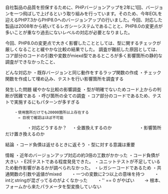 

自社製品の品質を担保するために、PHPバージョンアップを2年に1回、バージョンを一つ飛ばしで上げるという取り組みを行っています。そのため、今年EOLを迎えるPHP7.3からPHP8.0へのバージョンアップの行いました。今回、対応した製品は2008年から続いてるレガシーシステムであることと、PHP8.0の変更点が多いことが重なり過去にないレベルの対応が必要となりました。

今回、PHP8.0の変更点で大きく影響したこととしては、型に関するチェックが厳しくなることと緩やかな比較の結果でした。
調査が難航した原因としては、コア部分のコードの引数や変数がmiexd型であるところが多く影響箇所の静的な調査ができなかったこと、

どんな対応か
・既存バージョンと同じ動作をするラップ関数の作成
・チェック関数を作成して埋め込み、テストを行い影響箇所を調査する

発生した問題
    緩やかな比較の影響調査
        ・型が明確でないためコード上からの判断が困難である
            ・呼び箇所の全ての調査
            ・コア部分のコードであるため、テストで実施するにもパターンが多すぎる
       
        ・使用箇所だけでも20000箇所以上存在する
        　→ 目視で確認はほぼ不可能

　　　　　・対応どうするか？
        　・全置換えするのか
　　　　　　・影響箇所だけ置き換えるのか

結論
・コード負債は返せるときに返そう
・型に対する意識は重要


情報
・近年のバージョンアップ対応の約3倍の工数がかかった
・コード負債が大きい
・E2Eテストである程度発見できた。
・ユニットテストが不足しているため動作影響があるかが調べられなかった。
・レガシーコードであるため
    ・共通関数の引数や返値がmixed
　　・一つの変数に2つ以上の意味を持つ
　　・intとstringが混ざってるのがよくなかった
　　・'' == 0 がやばい
　　→ 根本、フォームから来たパラメータを型変換していない
